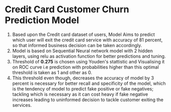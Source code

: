 # **Credit Card Customer Churn Prediction Model**

1.  Based upon the Credit card dataset of users, Model Aims to predict which user will exit the credit card service with accuracy of 81 percent, so that informed business decision can be taken accordingly.
2. Model is based on Sequential Neural network model with 2 hidden layers, using relu as activation function for better predictions and tuning.
3. Threshold of **0.275** is chosen using Youden's stattistic and Visualising it on ROC curve i.e prediction with probabilities higher than this optimal threshold is taken as 1 and other as 0.
4. This threshold even though, decreases the accuracy of model by 3 percent is necessary for better recall and specificity of the model, which is the tendency of model to predict fake positive or fake negatives; tackling which is necessary as it can cost heavy if fake negative increases leading to uninformed decision to tackle customer exiting the services.
   
